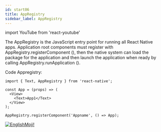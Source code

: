```yaml
---
id: start06
title: AppRegistry
sidebar_label: AppRegistry
---
```


import YouTube from 'react-youtube'


The AppRegistry is the JavaScript entry point for running all React Native apps. Application root components must register with AppRegistry.registerComponent (), then the native system can load the package for the application and then launch the application when ready by calling AppRegistry.runApplication ().

<YouTube videoId='IHThgXE5U1c' />

Code Appregistry:

```SnackPlayer
import { Text, AppRegistry } from 'react-native';

const App = (props) => (
  <View>
    <Text>App1</Text>
  </View>
);

AppRegistry.registerComponent('Appname', () => App);
```

[![EnglishMoji!](/img/logo/englishmoji.png)](https://link-to.app/xvh7Ush9kl)
